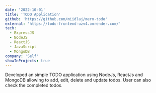 ```yaml
---
date: '2022-10-01'
title: 'TODO Application'
github: 'https://github.com/miidlaj/mern-todo'
external: 'https://todo-frontend-uzv4.onrender.com/'
tech:
  - ExpressJS
  - NodeJS
  - ReactJS
  - JavaScript
  - MongoDB
company: 'Self'
showInProjects: true
---
```


Developed an simple TODO application using NodeJs, ReactJs and MongoDB allowing to add, edit, delete and
update todos. User can also check the completed todos.